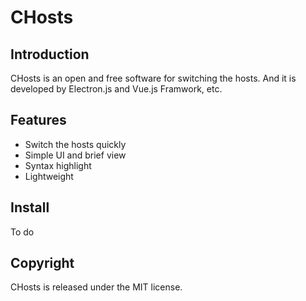 # CHosts

## Introduction

CHosts is an open and free software for switching the hosts. And it is developed by Electron.js and Vue.js Framwork, etc.

## Features

- Switch the hosts quickly
- Simple UI and brief view
- Syntax highlight
- Lightweight

## Install

To do

## Copyright

CHosts is released under the MIT license.
